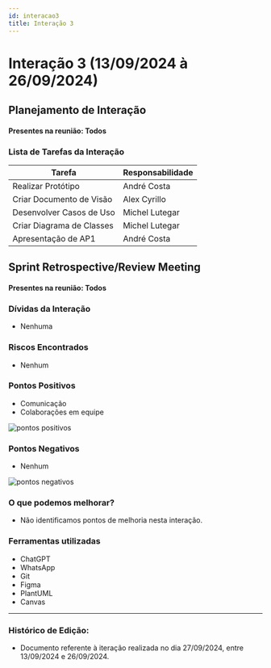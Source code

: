```yaml
---
id: interacao3
title: Interação 3
---
```


# Interação 3 (13/09/2024 à 26/09/2024)


## Planejamento de Interação
#### Presentes na reunião: Todos

###  Lista de Tarefas da Interação

|Tarefa|Responsabilidade|
|---|----|
| Realizar Protótipo| André Costa|
| Criar Documento de Visão| Alex Cyrillo|
| Desenvolver Casos de Uso| Michel Lutegar|
| Criar Diagrama de Classes| Michel Lutegar|
| Apresentação de AP1| André Costa|

## Sprint Retrospective/Review Meeting

#### Presentes na reunião: Todos

### Dívidas da Interação
- Nenhuma

### Riscos Encontrados
- Nenhum

### Pontos Positivos
- Comunicação
- Colaborações em equipe

![pontos positivos](../assets/Sprints/S3-positivos.png)

### Pontos Negativos
- Nenhum

![pontos negativos](../assets/Sprints/S3-negativos.png)

### O que podemos melhorar?
- Não identificamos pontos de melhoria nesta interação.

### Ferramentas utilizadas
- ChatGPT
- WhatsApp
- Git
- Figma
- PlantUML
- Canvas

---

### Histórico de Edição:
- Documento referente à iteração realizada no dia 27/09/2024, entre 13/09/2024 e 26/09/2024.
